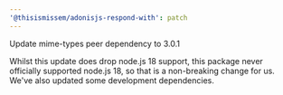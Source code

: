 ```yaml
---
'@thisismissem/adonisjs-respond-with': patch
---
```


Update mime-types peer dependency to 3.0.1

Whilst this update does drop node.js 18 support, this package never officially supported node.js 18, so that is a non-breaking change for us. We've also updated some development dependencies.
